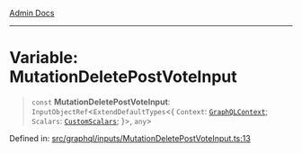 [Admin Docs](/)

***

# Variable: MutationDeletePostVoteInput

> `const` **MutationDeletePostVoteInput**: `InputObjectRef`\<`ExtendDefaultTypes`\<\{ `Context`: [`GraphQLContext`](../../../context/type-aliases/GraphQLContext.md); `Scalars`: [`CustomScalars`](../../../scalars/type-aliases/CustomScalars.md); \}\>, `any`\>

Defined in: [src/graphql/inputs/MutationDeletePostVoteInput.ts:13](https://github.com/PalisadoesFoundation/talawa-api/blob/9f305099d404e8f36dd8bdadb150fba1e7235da9/src/graphql/inputs/MutationDeletePostVoteInput.ts#L13)
